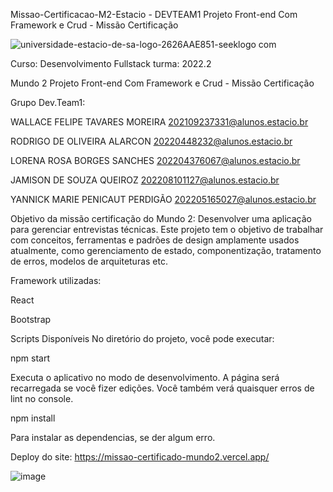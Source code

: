 Missao-Certificacao-M2-Estacio - DEVTEAM1
Projeto Front-end Com Framework e Crud - Missão Certificação




![universidade-estacio-de-sa-logo-2626AAE851-seeklogo com](https://user-images.githubusercontent.com/108297008/225190890-d368f390-ab7e-41f1-8f26-0646139d18d2.png)









Curso: Desenvolvimento Fullstack
turma: 2022.2

Mundo 2
Projeto Front-end Com Framework e Crud - Missão Certificação

Grupo Dev.Team1:

WALLACE FELIPE TAVARES MOREIRA       202109237331@alunos.estacio.br

RODRIGO DE OLIVEIRA ALARCON          20220448232@alunos.estacio.br

LORENA ROSA BORGES SANCHES           202204376067@alunos.estacio.br

JAMISON DE SOUZA QUEIROZ             202208101127@alunos.estacio.br

YANNICK MARIE PENICAUT PERDIGÃO      202205165027@alunos.estacio.br


Objetivo da missão certificação do Mundo 2:
Desenvolver uma aplicação para gerenciar entrevistas técnicas.
Este projeto tem o objetivo de trabalhar com conceitos, ferramentas e padrões de
design amplamente usados atualmente, como gerenciamento de estado, componentização, tratamento de erros, modelos de arquiteturas etc.


Framework utilizadas:

React

Bootstrap







Scripts Disponíveis
No diretório do projeto, você pode executar:

npm start

Executa o aplicativo no modo de desenvolvimento.
A página será recarregada se você fizer edições.
Você também verá quaisquer erros de lint no console.






npm install

Para instalar as dependencias, se der algum erro.

Deploy do site: https://missao-certificado-mundo2.vercel.app/


![image](https://user-images.githubusercontent.com/108297008/226206964-83100b5a-058c-431d-aa87-cbe91b71a76f.png)
